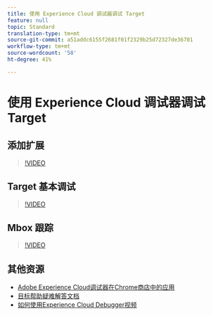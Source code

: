 ```yaml
---
title: 使用 Experience Cloud 调试器调试 Target
feature: null
topic: Standard
translation-type: tm+mt
source-git-commit: a51addc6155f2681f01f2329b25d72327de36701
workflow-type: tm+mt
source-wordcount: '58'
ht-degree: 41%

---
```



# 使用 Experience Cloud 调试器调试 Target

## 添加扩展

>[!VIDEO](https://video.tv.adobe.com/v/23114/?quality=12)

## Target 基本调试

>[!VIDEO](https://video.tv.adobe.com/v/23115/?quality=12)

## Mbox 跟踪

>[!VIDEO](https://video.tv.adobe.com/v/23113/?quality=12)

## 其他资源

+ [Adobe Experience Cloud调试器在Chrome商店中的应用](https://chrome.google.com/webstore/detail/adobe-experience-cloud-de/ocdmogmohccmeicdhlhhgepeaijenapj?hl=en)
+ [目标帮助疑难解答文档](/help/r-troubleshooting-target/troubleshooting-target.md)
+ [如何使用Experience Cloud Debugger视频](https://helpx.adobe.com/marketing-cloud-core/kt/using/experience-cloud-debugger-feature-video-use.html)
